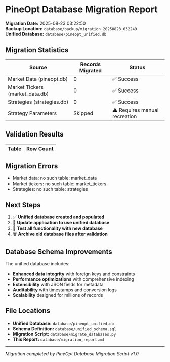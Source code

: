# PineOpt Database Migration Report

**Migration Date:** 2025-08-23 03:22:50  
**Backup Location:** `database/backup/migration_20250823_032249`  
**Unified Database:** `database/pineopt_unified.db`

## Migration Statistics

| Source | Records Migrated | Status |
|--------|------------------|--------|
| Market Data (pineopt.db) | 0 | ✅ Success |
| Market Tickers (market_data.db) | 0 | ✅ Success |
| Strategies (strategies.db) | 0 | ✅ Success |
| Strategy Parameters | Skipped | ⚠️ Requires manual recreation |

## Validation Results

| Table | Row Count |
|-------|-----------|


## Migration Errors

- Market data: no such table: market_data
- Market tickers: no such table: market_tickers
- Strategies: no such table: strategies

## Next Steps

1. ✅ **Unified database created and populated**
2. 🔄 **Update application to use unified database**
3. 🧪 **Test all functionality with new database**
4. 🗑️ **Archive old database files after validation**

## Database Schema Improvements

The unified database includes:
- **Enhanced data integrity** with foreign keys and constraints
- **Performance optimizations** with comprehensive indexing
- **Extensibility** with JSON fields for metadata
- **Auditability** with timestamps and conversion logs
- **Scalability** designed for millions of records

## File Locations

- **Unified Database:** `database/pineopt_unified.db`
- **Schema Definition:** `database/unified_schema.sql`
- **Migration Script:** `database/migrate_databases.py`
- **This Report:** `database/migration_report.md`

---
*Migration completed by PineOpt Database Migration Script v1.0*
